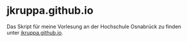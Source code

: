 # jkruppa.github.io

Das Skript für meine Vorlesung an der Hochschule Osnabrück zu finden unter [jkruppa.github.io](jkruppa.github.io).
